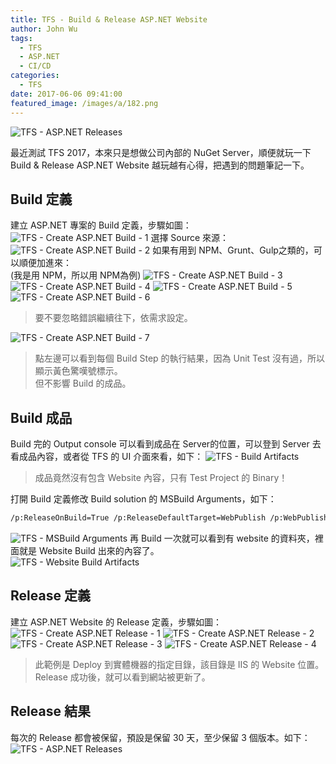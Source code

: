 ```yaml
---
title: TFS - Build & Release ASP.NET Website
author: John Wu
tags:
  - TFS
  - ASP.NET
  - CI/CD
categories:
  - TFS
date: 2017-06-06 09:41:00
featured_image: /images/a/182.png
---
```

![TFS - ASP.NET Releases](/images/a/182.png)

最近測試 TFS 2017，本來只是想做公司內部的 NuGet Server，順便就玩一下 Build & Release ASP.NET Website 越玩越有心得，把遇到的問題筆記一下。  

<!-- more -->

## Build 定義

建立 ASP.NET 專案的 Build 定義，步驟如圖：  
![TFS - Create ASP.NET Build - 1](/images/a/141.png)
選擇 Source 來源：
![TFS - Create ASP.NET Build - 2](/images/a/169.png)
如果有用到 NPM、Grunt、Gulp之類的，可以順便加進來：  
(我是用 NPM，所以用 NPM為例)
![TFS - Create ASP.NET Build - 3](/images/a/170.png)
![TFS - Create ASP.NET Build - 4](/images/a/171.png)
![TFS - Create ASP.NET Build - 5](/images/a/172.png)
![TFS - Create ASP.NET Build - 6](/images/a/173.png)
> 要不要忽略錯誤繼續往下，依需求設定。  

![TFS - Create ASP.NET Build - 7](/images/a/174.png)
> 點左邊可以看到每個 Build Step 的執行結果，因為 Unit Test 沒有過，所以顯示黃色驚嘆號標示。  
> 但不影響 Build 的成品。

## Build 成品

Build 完的 Output console 可以看到成品在 Server的位置，可以登到 Server 去看成品內容，或者從 TFS 的 UI 介面來看，如下：
![TFS - Build Artifacts](/images/a/175.png)
> 成品竟然沒有包含 Website 內容，只有 Test Project 的 Binary！  

打開 Build 定義修改 Build solution 的 MSBuild Arguments，如下：
```bash
/p:ReleaseOnBuild=True /p:ReleaseDefaultTarget=WebPublish /p:WebPublishMethod=FileSystem /p:DeleteExistingFiles=True /p:publishUrl=$(build.artifactstagingdirectory)\website
```
![TFS - MSBuild Arguments](/images/a/176.png)
再 Build 一次就可以看到有 website 的資料夾，裡面就是 Website Build 出來的內容了。  
![TFS - Website Build Artifacts](/images/a/177.png)

## Release 定義

建立 ASP.NET Website 的 Release 定義，步驟如圖：  
![TFS - Create ASP.NET Release - 1](/images/a/178.png)
![TFS - Create ASP.NET Release - 2](/images/a/179.png)
![TFS - Create ASP.NET Release - 3](/images/a/180.png)
![TFS - Create ASP.NET Release - 4](/images/a/181.png)
> 此範例是 Deploy 到實體機器的指定目錄，該目錄是 IIS 的 Website 位置。  
> Release 成功後，就可以看到網站被更新了。

## Release 結果

每次的 Release 都會被保留，預設是保留 30 天，至少保留 3 個版本。如下：
![TFS - ASP.NET Releases](/images/a/182.png)

